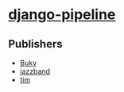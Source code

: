 # [django-pipeline](https://pypi.org/project/django-pipeline)



## Publishers
- [Buky](https://pypi.org/user/Buky)
- [jazzband](https://pypi.org/user/jazzband)
- [tim](https://pypi.org/user/tim)

